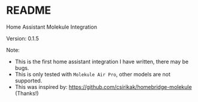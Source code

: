 # README

Home Assistant Molekule Integration

Version: 0.1.5

Note:

* This is the first home assistant integration I have written, there may be bugs.
* This is only tested with `Molekule Air Pro`, other models are not supported.
* This was inspired by: https://github.com/csirikak/homebridge-molekule  (Thanks!)
